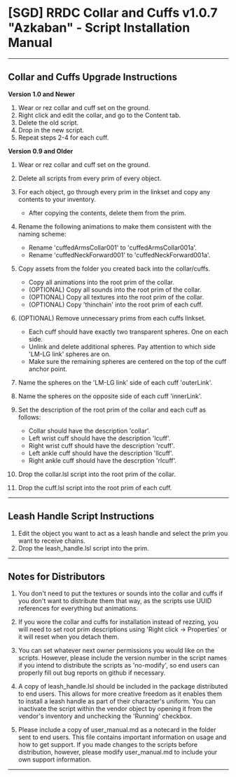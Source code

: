 # [SGD] RRDC Collar and Cuffs v1.0.7 "Azkaban" - Script Installation Manual #

-------------------------------------------------------------------------------------------------------

## Collar and Cuffs Upgrade Instructions ##

**Version 1.0 and Newer**
1. Wear or rez collar and cuff set on the ground.
2. Right click and edit the collar, and go to the Content tab.
3. Delete the old script.
4. Drop in the new script.
5. Repeat steps 2-4 for each cuff.

**Version 0.9 and Older**
1. Wear or rez collar and cuff set on the ground.
2. Delete all scripts from every prim of every object.
3. For each object, go through every prim in the linkset and copy any contents to your inventory.
    * After copying the contents, delete them from the prim.

4. Rename the following animations to make them consistent with the naming scheme:
    * Rename 'cuffedArmsCollar001' to 'cuffedArmsCollar001a'.
    * Rename 'cuffedNeckForward001' to 'cuffedNeckForward001a'.
    
5. Copy assets from the folder you created back into the collar/cuffs.
    * Copy all animations into the root prim of the collar.
    * (OPTIONAL) Copy all sounds into the root prim of the collar.
    * (OPTIONAL) Copy all textures into the root prim of the collar.
    * (OPTIONAL) Copy 'thinchain' into the root prim of each cuff.

6. (OPTIONAL) Remove unnecessary prims from each cuffs linkset.
    * Each cuff should have exactly two transparent spheres. One on each side.
    * Unlink and delete additional spheres. Pay attention to which side 'LM-LG link' spheres are on.
    * Make sure the remaining spheres are centered on the top of the cuff anchor point.

7. Name the spheres on the 'LM-LG link' side of each cuff 'outerLink'.
8. Name the spheres on the opposite side of each cuff 'innerLink'.
9. Set the description of the root prim of the collar and each cuff as follows:
    * Collar should have the description 'collar'.
    * Left wrist cuff should have the description 'lcuff'.
    * Right wrist cuff should have the description 'rcuff'.
    * Left ankle cuff should have the description 'llcuff'.
    * Right ankle cuff should have the descrption 'rlcuff'.

10. Drop the collar.lsl script into the root prim of the collar.
11. Drop the cuff.lsl script into the root prim of each cuff.

-------------------------------------------------------------------------------------------------------

## Leash Handle Script Instructions ##

1. Edit the object you want to act as a leash handle and select the prim you want to receive chains.
2. Drop the leash_handle.lsl script into the prim.

-------------------------------------------------------------------------------------------------------

## Notes for Distributors ##

1. You don't need to put the textures or sounds into the collar and cuffs if you don't want to
   distribute them that way, as the scripts use UUID references for everything but animations. 

2. If you wore the collar and cuffs for installation instead of rezzing, you will need to set
   root prim descriptions using 'Right click -> Properties' or it will reset when you detach them.

3. You can set whatever next owner permissions you would like on the scripts. However, please
   include the version number in the script names if you intend to distribute the scripts as
   'no-modify', so end users can properly fill out bug reports on github if necessary.

4. A copy of leash_handle.lsl should be included in the package distributed to end users. This
   allows for more creative freedom as it enables them to install a leash handle as part of their
   character's uniform. You can inactivate the script within the vendor object by opening it
   from the vendor's inventory and unchecking the 'Running' checkbox.

4. Please include a copy of user_manual.md as a notecard in the folder sent to end users. This
   file contains important information on usage and how to get support. If you made changes to
   the scripts before distribution, however, please modify user_manual.md to include your own 
   support information.

-------------------------------------------------------------------------------------------------------
